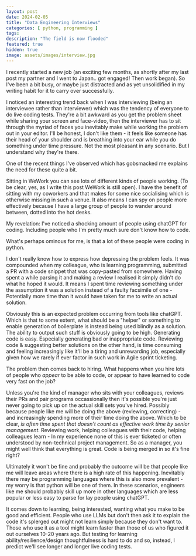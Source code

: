 ```yaml
---
layout: post
date: 2024-02-05
title: "Data Engineering Interviews"
categories: [ python, programming ]
tags: 
description: "The field is now flooded"
featured: true
hidden: true
image: assets/images/interview.jpg
---
```


I recently started a new job (an exciting few months, as shortly after my last post my partner and I went to Japan.. got engaged! Then work began). So I've been a bit busy, or maybe just distracted and as yet unsolidified in my writing habit for it to carry over successfully. 

I noticed an interesting trend back when I was interviewing (being an interviewee rather than interviewer) which was the tendency of everyone to do live coding tests. They're a bit awkward as you get the problem sheet while sharing your screen and face-video, then the interviewer has to sit through the myriad of faces you inevitably make while working the problem out in your editor. I'll be honest, I don't like them - it feels like someone has their head of your shoulder and is breathing into your ear while you do something under time pressure. Not the most pleasant in any scenario. But I understand why they're there.

One of the recent things I've observed which has gobsmacked me explains the need for these quite a bit.

Sitting in WeWork you can see lots of different kinds of people working. (To be clear, yes, as I write this post WeWork is still open). I have the benefit of sitting with my coworkers and that makes for some nice socialising which is otherwise missing in such a venue. It also means I can spy on people more effectively because I have a large group of people to wander around between, dotted into the hot desks. 

My revelation: I've noticed a shocking amount of people using chatGPT for coding. Including people who I'm pretty much sure don't know how to code. 

What's perhaps ominous for me, is that a lot of these people were coding in python.

I don't really know how to express how depressing the problem feels. It was compounded when my colleague, who is learning programming, submitted a PR with a code snippet that was copy-pasted from somewhere. Having spent a while parsing it and making a review I realised it simply didn't do what he hoped it would. It means I spent time reviewing something under the assumption it was a solution instead of a faulty facsimile of one - Potentially more time than it would have taken for me to write an actual solution.

Obviously this is an expected problem occurring from tools like chatGPT. Which is that to some extent, what should be a "helper" or something to enable generation of boilerplate is instead being used blindly as a solution. The ability to output such stuff is obviously going to be high. Generating code is easy. Especially generating bad or inappropriate code. Reviewing code & suggesting better solutions on the other hand, is time consuming and feeling increasingly like it'll be a tiring and unrewarding job, especially given how we rarely if ever factor in such work in Agile sprint ticketing. 

The problem then comes back to hiring. What happens when you hire lots of people who _appear_ to be able to code, or appear to have learned to code very fast on the job? 

Unless you're the kind of manager who sits with your colleagues, reviews their PRs and pair programs occassionally then it's possible you're just never going to pick up on the actual skill sets you've hired. Possibly because people like me will be doing the above (reviewing, correcting) - and increasingly spending more of their time doing the above. Which to be clear, _is often time spent that doesn't count as effective work time by senior management_. Reviewing work, helping colleagues with their code, helping colleagues learn - In my experience none of this is ever ticketed or often understood by non-technical project management. So as a manager, you might well think that everything is great. Code is being merged in so it's fine right?

Ultimately it won't be fine and probably the outcome will be that people like me will leave areas where there is a high rate of this happening. Inevitably there may be programming languages where this is also more prevalent - my worry is that python will be one of them. In these scenarios, engineers like me should probably skill up more in other languages which are less popular or less easy to parse for lay people using chatGPT.

It comes down to learning, being interested, wanting what you make to be good and efficient. People who use LLMs but don't then ask it to explain the code it's splerged out might not learn simply because they don't want to. Those who use it as a tool might learn faster than those of us who figured it out ourselves 10-20 years ago. But testing for learning ability/resilience/design thoughtfulness is hard to do and so, instead, I predict we'll see longer and longer live coding tests. 